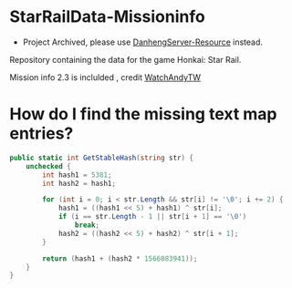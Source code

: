 # StarRailData-Missioninfo

* Project Archived, please use [DanhengServer-Resource](https://github.com/EggLinks/DanhengServer-Resources) instead.

Repository containing the data for the game Honkai: Star Rail.

Mission info 2.3 is inclulded , credit [WatchAndyTW](https://github.com/WatchAndyTW)

# How do I find the missing text map entries?

```csharp
public static int GetStableHash(string str) {
    unchecked {
        int hash1 = 5381;
        int hash2 = hash1;

        for (int i = 0; i < str.Length && str[i] != '\0'; i += 2) {
            hash1 = ((hash1 << 5) + hash1) ^ str[i];
            if (i == str.Length - 1 || str[i + 1] == '\0')
                break;
            hash2 = ((hash2 << 5) + hash2) ^ str[i + 1];
        }

        return (hash1 + (hash2 * 1566083941));
    }
}
```